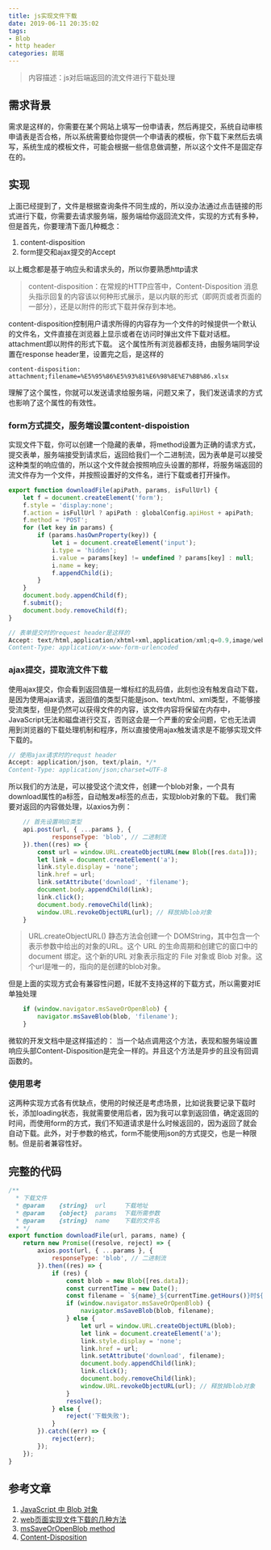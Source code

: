 ```yaml
---
title: js实现文件下载
date: 2019-06-11 20:35:02
tags:
- Blob
- http header
categories: 前端
---
```

> 内容描述：js对后端返回的流文件进行下载处理
<p hidden><!--more--></p>

## 需求背景
需求是这样的，你需要在某个网站上填写一份申请表，然后再提交，系统自动审核申请表是否合格，所以系统需要给你提供一个申请表的模板，你下载下来然后去填写，系统生成的模板文件，可能会根据一些信息做调整，所以这个文件不是固定存在的。

## 实现

上面已经提到了，文件是根据查询条件不同生成的，所以没办法通过点击链接的形式进行下载，你需要去请求服务端，服务端给你返回流文件，实现的方式有多种，但是首先，你要理清下面几种概念：

1. content-disposition
2. form提交和ajax提交的Accept

以上概念都是基于响应头和请求头的，所以你要熟悉http请求

> content-disposition：在常规的HTTP应答中，Content-Disposition 消息头指示回复的内容该以何种形式展示，是以内联的形式（即网页或者页面的一部分），还是以附件的形式下载并保存到本地。

content-disposition控制用户请求所得的内容存为一个文件的时候提供一个默认的文件名，文件直接在浏览器上显示或者在访问时弹出文件下载对话框。attachment即以附件的形式下载。
这个属性所有浏览器都支持，由服务端同学设置在response header里，设置完之后，是这样的

```
content-disposition: attachment;filename=%E5%95%86%E5%93%81%E6%98%8E%E7%BB%86.xlsx
```
理解了这个属性，你就可以发送请求给服务端，问题又来了，我们发送请求的方式也影响了这个属性的有效性。

### form方式提交，服务端设置content-dispoistion

实现文件下载，你可以创建一个隐藏的表单，将method设置为正确的请求方式，提交表单，服务端接受到请求后，返回给我们一个二进制流，因为表单是可以接受这种类型的响应值的，所以这个文件就会按照响应头设置的那样，将服务端返回的流文件存为一个文件，并按照设置好的文件名，进行下载或者打开操作。

```javascript
export function downloadFile(apiPath, params, isFullUrl) {
    let f = document.createElement('form');
    f.style = 'display:none';
    f.action = isFullUrl ? apiPath : globalConfig.apiHost + apiPath;
    f.method = 'POST';
    for (let key in params) {
        if (params.hasOwnProperty(key)) {
            let i = document.createElement('input');
            i.type = 'hidden';
            i.value = params[key] != undefined ? params[key] : null;
            i.name = key;
            f.appendChild(i);
        }
    }
    document.body.appendChild(f);
    f.submit();
    document.body.removeChild(f);
}
```

```javascript
// 表单提交时的request header是这样的
Accept: text/html,application/xhtml+xml,application/xml;q=0.9,image/webp,image/apng,*/*;q=0.8,application/signed-exchange;v=b3
Content-Type: application/x-www-form-urlencoded
```
### ajax提交，提取流文件下载

使用ajax提交，你会看到返回值是一堆标红的乱码值，此刻也没有触发自动下载，是因为使用ajax请求，返回值的类型只能是json、text/html、xml类型，不能够接受流类型，但是仍然可以获得文件的内容，该文件内容将保留在内存中，JavaScript无法和磁盘进行交互，否则这会是一个严重的安全问题，它也无法调用到浏览器的下载处理机制和程序，所以直接使用ajax触发请求是不能够实现文件下载的。

```javascript
// 使用ajax请求时的requst header
Accept: application/json, text/plain, */*
Content-Type: application/json;charset=UTF-8
```
所以我们的方法是，可以接受这个流文件，创建一个blob对象，一个具有download属性的a标签，自动触发a标签的点击，实现blob对象的下载。
我们需要对返回的内容做处理，以axios为例：

```javascript
    // 首先设置响应类型
    api.post(url, { ...params }, {
            responseType: 'blob', // 二进制流
    }).then((res) => {
        const url = window.URL.createObjectURL(new Blob([res.data]));
        let link = document.createElement('a');
        link.style.display = 'none';
        link.href = url;
        link.setAttribute('download', 'filename');
        document.body.appendChild(link);
        link.click();
        document.body.removeChild(link);
        window.URL.revokeObjectURL(url); // 释放掉blob对象
    }   
```
> URL.createObjectURL() 静态方法会创建一个 DOMString，其中包含一个表示参数中给出的对象的URL。这个 URL 的生命周期和创建它的窗口中的 document 绑定。这个新的URL 对象表示指定的 File 对象或 Blob 对象。这个url是唯一的，指向的是创建的blob对象。

但是上面的实现方式会有兼容性问题，IE就不支持这样的下载方式，所以需要对IE单独处理
```javascript
    if (window.navigator.msSaveOrOpenBlob) {
        navigator.msSaveBlob(blob, 'filename');
    }
```
微软的开发文档中是这样描述的：
当一个站点调用这个方法，表现和服务端设置响应头部Content-Disposition是完全一样的。并且这个方法是异步的且没有回调函数的。

### 使用思考
这两种实现方式各有优缺点，使用的时候还是考虑场景，比如说我要记录下载时长，添加loading状态，我就需要使用后者，因为我可以拿到返回值，确定返回的时间，而使用form的方式，我们不知道请求是什么时候返回的，因为返回了就会自动下载。此外，对于参数的格式，form不能使用json的方式提交，也是一种限制。但是前者兼容性好。

## 完整的代码

```javascript
/**
  * 下载文件
  * @param    {string}  url     下载地址
  * @param    {object}  params  下载所需参数
  * @param    {string}  name    下载的文件名
  * */
export function downloadFile(url, params, name) {
    return new Promise((resolve, reject) => {
        axios.post(url, { ...params }, {
            responseType: 'blob', // 二进制流
        }).then((res) => {
            if (res) {
                const blob = new Blob([res.data]);
                const currentTime = new Date();
                const filename = `${name}_${currentTime.getHours()}时${currentTime.getMinutes()}分.xlsx`;
                if (window.navigator.msSaveOrOpenBlob) {
                    navigator.msSaveBlob(blob, filename);
                } else {
                    let url = window.URL.createObjectURL(blob);
                    let link = document.createElement('a');
                    link.style.display = 'none';
                    link.href = url;
                    link.setAttribute('download', filename);
                    document.body.appendChild(link);
                    link.click();
                    document.body.removeChild(link);
                    window.URL.revokeObjectURL(url); // 释放掉blob对象
                }
                resolve();
            } else {
                reject('下载失败');
            }
        }).catch((err) => {
            reject(err);
        });
    });
}
```

## 参考文章
1. [JavaScript 中 Blob 对象](https://juejin.im/entry/5937c98eac502e0068cf31ae)
2. [web页面实现文件下载的几种方法](https://www.cnblogs.com/voiphudong/p/3284724.html)
3. [msSaveOrOpenBlob method](https://msdn.microsoft.com/en-us/library/hh772332(v=vs.85).aspx)
4. [Content-Disposition](https://developer.mozilla.org/zh-CN/docs/Web/HTTP/Headers/Content-Disposition)

